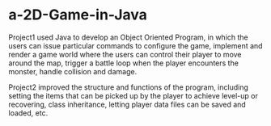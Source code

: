 # a-2D-Game-in-Java

Project1 used Java to develop an Object Oriented Program, in which the users can issue particular commands to configure the game, implement and render a game world where the users can control their player to move around the map, trigger a battle loop when the player encounters the monster, handle collision and damage.

Project2 improved the structure and functions of the program, including setting the items that can be picked up by the player to achieve  level-up or recovering, class inheritance, letting player data files can be saved and loaded, etc.
